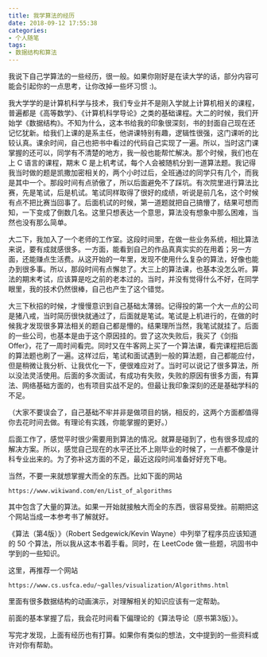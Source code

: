```yaml
---
title: 我学算法的经历
date: 2018-09-12 17:55:38
categories:
- 个人随笔
tags:
- 数据结构和算法
---
```


我说下自己学算法的一些经历，很一般。如果你刚好是在读大学的话，部分内容可能会引起你的一点思考，让你改掉一些坏习惯 :)。

<!-- more -->

我大学学的是计算机科学与技术，我们专业并不是刚入学就上计算机相关的课程，普遍都是《高等数学》、《计算机科学导论》之类的基础课程。大二的时候，我们开始学《数据结构》。不知为什么，这本书给我的印象很深刻，书的封面自己现在还记忆犹新。给我们上课的是系主任，他讲课特别有趣，逻辑性很强，这门课听的比较认真。课余时间，自己也把书中看过的代码自己实现了一遍。所以，当时这门课掌握的还可以，同学有不清楚的地方，我一般也能帮忙解决。那个时候，我们也在上 C 语言的课程，期末 C 是上机考试，每个人会被随机分到一道算法题。我记得我当时做的题是凯撒加密相关的，两个小时过后，全班通过的同学只有几个，而我是其中一个。那段时间有点骄傲了，所以后面避免不了踩坑。有次院里进行算法比赛，先是笔试，后是机试。笔试同样取得了很好的成绩，听说是前几名，这个时候有点不把比赛当回事了。后面机试的时候，第一道题就把自己搞懵了，结果可想而知，一下变成了倒数几名。这里只想表达一个意思，算法没有想象中那么困难，当然也没有那么简单。

大二下，我加入了一个老师的工作室。这段时间里，在做一些业务系统，相比算法来说，要有成就感很多。一方面，能看到自己的作品真真实实的在用着；另一方面，还能赚点生活费。从这开始的一年里，发现不使用什么复杂的算法，好像也能办到很多事。所以，那段时间有点懈怠了。大三上的算法课，也基本没怎么听。算法的期末考试，应该算是吃之前的老本过的。当时，并没有觉得什么不好，在同学眼里，我的技术仍然很棒，自己也产生了这个错觉。

大三下秋招的时候，才慢慢意识到自己基础太薄弱。记得投的第一个大一点的公司是猪八戒，当时简历很快就通过了，后面就是笔试。笔试是上机进行的，在做的时候我才发现很多算法相关的题自己都是懵的。结果理所当然，我笔试就挂了。后面的一些公司，也基本是由于这个原因挂的。尝了这次失败后，我买了《剑指Offer》，花了一周时间看完。同时又在牛客网上买了一个算法课，看完课程把后面的算法题也刷了一遍。这样过后，笔试和面试遇到一般的算法题，自己都能应付，但是稍微让我分析、让我优化一下，便很难应对了。当时可以说记了很多算法，所以没法灵活使用。后面的多次面试，有成功有失败，失败的原因有很多方面，有算法、网络基础方面的，也有项目实战不足的。但最让我印象深刻的还是基础学科的不足。

（大家不要误会了，自己基础不牢并非是做项目的锅，相反的，这两个方面都值得你去花时间去做。有理论有实践，你能掌握的更好。）

后面工作了，感觉平时很少需要用到算法的情况。就算是碰到了，也有很多现成的解决方案。所以，感觉自己现在的水平还比不上刚毕业的时候了，一点都不像是计科专业出来的。为了弥补这方面的不足，最近这段时间准备好好充下电。

当然，不要一来就想掌握大而全的东西。比如下面的网站

```
https://www.wikiwand.com/en/List_of_algorithms
```

其中包含了大量的算法。如果一开始就接触大而全的东西，很容易受挫。前期把这个网站当成一本参考书了解就好。

《算法（第4版）》（Robert Sedgewick/Kevin Wayne）中列举了程序员应该知道的 50 个算法，所以我从这本书着手看。同时，在 LeetCode 做一些题，巩固书中学到的一些知识。

这里，再推荐一个网站

```
https://www.cs.usfca.edu/~galles/visualization/Algorithms.html
```

里面有很多数据结构的动画演示，对理解相关的知识应该有一定帮助。

前面的基本掌握了后，我会花时间看下偏理论的《算法导论（原书第3版）》。

写完才发现，上面有经历也有打算。如果你有类似的想法，文中提到的一些资料或许对你有帮助。

